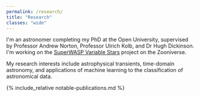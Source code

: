 ```yaml
---
permalink: /research/
title: "Research"
classes: "wide"
---
```


I'm an astronomer completing my PhD at the Open University, supervised by Professor Andrew Norton, Professor Ulrich Kolb, and Dr Hugh Dickinson. I'm working on the [SuperWASP Variable Stars](https://www.zooniverse.org/projects/ajnorton/superwasp-variable-stars) project on the Zooniverse.

My research interests include astrophysical transients, time-domain astronomy, and applications of machine learning to the classification of astronomical data.

{% include_relative notable-publications.md %}
